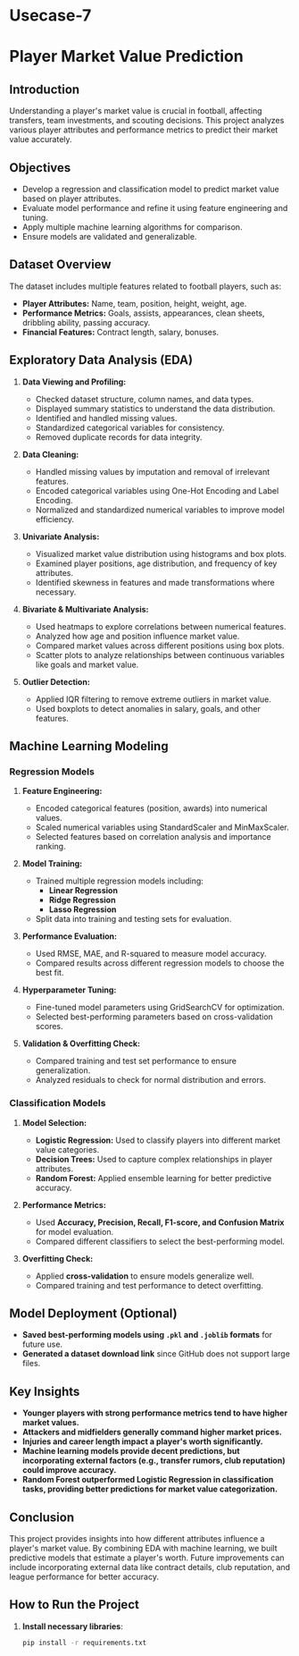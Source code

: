 # Usecase-7
# Player Market Value Prediction

## Introduction

Understanding a player's market value is crucial in football, affecting transfers, team investments, and scouting decisions. This project analyzes various player attributes and performance metrics to predict their market value accurately.

## Objectives

- Develop a regression and classification model to predict market value based on player attributes.
- Evaluate model performance and refine it using feature engineering and tuning.
- Apply multiple machine learning algorithms for comparison.
- Ensure models are validated and generalizable.

## Dataset Overview

The dataset includes multiple features related to football players, such as:
- **Player Attributes:** Name, team, position, height, weight, age.
- **Performance Metrics:** Goals, assists, appearances, clean sheets, dribbling ability, passing accuracy.
- **Financial Features:** Contract length, salary, bonuses.

## Exploratory Data Analysis (EDA)

1. **Data Viewing and Profiling:**
   - Checked dataset structure, column names, and data types.
   - Displayed summary statistics to understand the data distribution.
   - Identified and handled missing values.
   - Standardized categorical variables for consistency.
   - Removed duplicate records for data integrity.

2. **Data Cleaning:**
   - Handled missing values by imputation and removal of irrelevant features.
   - Encoded categorical variables using One-Hot Encoding and Label Encoding.
   - Normalized and standardized numerical variables to improve model efficiency.

3. **Univariate Analysis:**
   - Visualized market value distribution using histograms and box plots.
   - Examined player positions, age distribution, and frequency of key attributes.
   - Identified skewness in features and made transformations where necessary.

4. **Bivariate & Multivariate Analysis:**
   - Used heatmaps to explore correlations between numerical features.
   - Analyzed how age and position influence market value.
   - Compared market values across different positions using box plots.
   - Scatter plots to analyze relationships between continuous variables like goals and market value.

5. **Outlier Detection:**
   - Applied IQR filtering to remove extreme outliers in market value.
   - Used boxplots to detect anomalies in salary, goals, and other features.

## Machine Learning Modeling

### **Regression Models**
1. **Feature Engineering:**
   - Encoded categorical features (position, awards) into numerical values.
   - Scaled numerical variables using StandardScaler and MinMaxScaler.
   - Selected features based on correlation analysis and importance ranking.

2. **Model Training:**
   - Trained multiple regression models including:
     - **Linear Regression**
     - **Ridge Regression**
     - **Lasso Regression**
   - Split data into training and testing sets for evaluation.

3. **Performance Evaluation:**
   - Used RMSE, MAE, and R-squared to measure model accuracy.
   - Compared results across different regression models to choose the best fit.

4. **Hyperparameter Tuning:**
   - Fine-tuned model parameters using GridSearchCV for optimization.
   - Selected best-performing parameters based on cross-validation scores.

5. **Validation & Overfitting Check:**
   - Compared training and test set performance to ensure generalization.
   - Analyzed residuals to check for normal distribution and errors.

### **Classification Models**
1. **Model Selection:**
   - **Logistic Regression:** Used to classify players into different market value categories.
   - **Decision Trees:** Used to capture complex relationships in player attributes.
   - **Random Forest:** Applied ensemble learning for better predictive accuracy.

2. **Performance Metrics:**
   - Used **Accuracy, Precision, Recall, F1-score, and Confusion Matrix** for model evaluation.
   - Compared different classifiers to select the best-performing model.

3. **Overfitting Check:**
   - Applied **cross-validation** to ensure models generalize well.
   - Compared training and test performance to detect overfitting.

## Model Deployment (Optional)
- **Saved best-performing models using `.pkl` and `.joblib` formats** for future use.
- **Generated a dataset download link** since GitHub does not support large files.

## Key Insights

- **Younger players with strong performance metrics tend to have higher market values.**
- **Attackers and midfielders generally command higher market prices.**
- **Injuries and career length impact a player's worth significantly.**
- **Machine learning models provide decent predictions, but incorporating external factors (e.g., transfer rumors, club reputation) could improve accuracy.**
- **Random Forest outperformed Logistic Regression in classification tasks, providing better predictions for market value categorization.**

## Conclusion

This project provides insights into how different attributes influence a player's market value. By combining EDA with machine learning, we built predictive models that estimate a player's worth. Future improvements can include incorporating external data like contract details, club reputation, and league performance for better accuracy.

## How to Run the Project
1. **Install necessary libraries**:
   ```sh
   pip install -r requirements.txt

